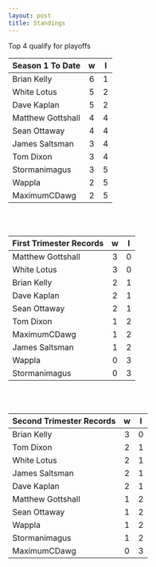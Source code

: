 ```yaml
---
layout: post
title: Standings
---
```



Top 4 qualify for playoffs

|  **Season 1 To Date** | **w**  | **l**  |
| --- |:---:|:---:|
| Brian Kelly | 6 | 1 |
| White Lotus  | 5 | 2 |
| Dave Kaplan  | 5 | 2 |
| Matthew Gottshall | 4 | 4 |
| Sean Ottaway | 4 | 4 |
| James Saltsman | 3 | 4 |
| Tom Dixon  |3 | 4 |
| Stormanimagus | 3 | 5 |
| Wappla | 2 | 5 |
| MaximumCDawg | 2 | 5 |


<br /><br />

|  **First Trimester Records** | **w**  | **l**  |
| --- |:---:|:---:|
| Matthew Gottshall | 3 | 0 |
| White Lotus  | 3 | 0 |
| Brian Kelly | 2 | 1 |
| Dave Kaplan  | 2 | 1 |
| Sean Ottaway | 2 | 1 |
| Tom Dixon  | 1 | 2 |
| MaximumCDawg | 1 | 2 |
| James Saltsman | 1 | 2 |
| Wappla | 0 | 3 |
| Stormanimagus | 0 | 3 |

<br /><br />

|  **Second Trimester Records** | **w**  | **l**  |
| --- |:---:|:---:|
| Brian Kelly | 3 | 0 |
| Tom Dixon  | 2 | 1 |
| White Lotus  | 2 | 1 |
| James Saltsman | 2 | 1 |
| Dave Kaplan  | 2 | 1 |
| Matthew Gottshall | 1 | 2 |
| Sean Ottaway | 1 | 2 |
| Wappla | 1 | 2 |
| Stormanimagus | 1 | 2 |
| MaximumCDawg | 0 | 3|



